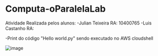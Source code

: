 # Computa-oParalelaLab

Atividade Realizada pelos alunos:
-Julian Teixeira RA: 10400765
-Luis Castanho RA:


-Print do código "Hello world.py" sendo executado no AWS cloudshell


![image](https://github.com/Julian-CT/Computa-oParalelaLab/assets/144359181/5b6e57b6-8f23-4751-8eaa-64aa6d289bb3)


